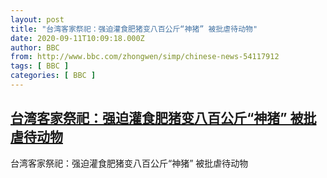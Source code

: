 ```yaml
---
layout: post
title: "台湾客家祭祀：强迫灌食肥猪变八百公斤“神猪” 被批虐待动物"
date: 2020-09-11T10:09:18.000Z
author: BBC
from: http://www.bbc.com/zhongwen/simp/chinese-news-54117912
tags: [ BBC ]
categories: [ BBC ]
---
```

<!--1599818958000-->
[台湾客家祭祀：强迫灌食肥猪变八百公斤“神猪” 被批虐待动物](http://www.bbc.com/zhongwen/simp/chinese-news-54117912)
------

<div>
台湾客家祭祀：强迫灌食肥猪变八百公斤“神猪” 被批虐待动物
</div>

